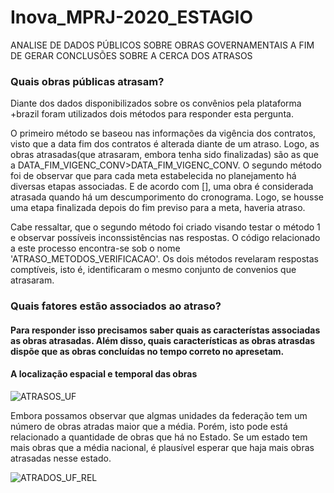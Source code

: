 # Inova_MPRJ-2020_ESTAGIO
ANALISE DE DADOS PÚBLICOS SOBRE OBRAS GOVERNAMENTAIS A FIM DE GERAR CONCLUSÕES SOBRE A CERCA DOS ATRASOS

### Quais obras públicas atrasam?
Diante dos dados disponibilizados sobre os convênios pela plataforma +brazil foram utilizados dois métodos para responder esta pergunta. 
   
   O primeiro método se baseou nas informações da vigência dos contratos, visto que a data fim dos contratos é alterada diante de um atraso. Logo, as obras atrasadas(que atrasaram, embora tenha sido finalizadas) são as que a DATA_FIM_VIGENC_CONV>DATA_FIM_VIGENC_CONV.
  O segundo método foi de observar que para cada meta estabelecida no planejamento há diversas etapas associadas. E de acordo com [], uma obra é considerada atrasada quando há um descumporimento do cronograma. Logo, se housse uma etapa finalizada depois do fim previso para a meta, haveria atraso. 
  
  Cabe ressaltar, que o segundo método foi criado visando testar o método 1 e observar possíveis inconssistências nas respostas.
O código relacionado a este processo encontra-se sob o nome 'ATRASO_METODOS_VERIFICACAO'. Os dois métodos revelaram respostas comptíveis, isto é, identificaram o mesmo conjunto de convenios que atrasaram.

### Quais fatores estão associados ao atraso?
#### Para responder isso precisamos saber quais as característas associadas as obras atrasadas. Além disso, quais características as obras atrasdas dispõe que as obras concluídas no tempo correto no apresetam.
#### A localização espacial e temporal das obras
![ATRASOS_UF](https://github.com/estevanmendes/Inova_MPRJ-2020_ESTAGIO/blob/master/img/OBRAS_ATRASADO_POR_UF.png)

Embora possamos observar que algmas unidades da federação tem um número de obras atradas maior que a média. Porém, isto pode está relacionado a quantidade de obras que há no Estado. Se um estado tem mais obras que a média nacional, é plausível esperar que haja mais obras atrasadas nesse estado.

![ATRADOS_UF_REL](https://github.com/estevanmendes/Inova_MPRJ-2020_ESTAGIO/blob/master/img/OBRAS_ATRASADO_REL_POR_UF.png)
